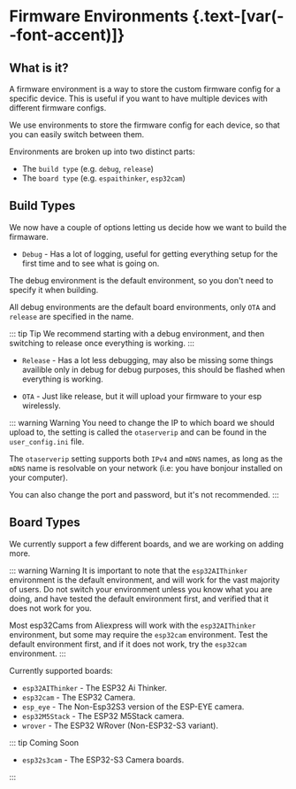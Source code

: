 # Firmware Environments {.text-[var(--font-accent)]}

## What is it?

A firmware environment is a way to store the custom firmware config for a specific device. This is useful if you want to have multiple devices with different firmware configs.

We use environments to store the firmware config for each device, so that you can easily switch between them.

Environments are broken up into two distinct parts:

- The `build type` (e.g. `debug`, `release`)
- The `board type` (e.g. `espaithinker`, `esp32cam`)

## Build Types

We now have a couple of options letting us decide how we want to build the firmaware.

- `Debug` - Has a lot of logging, useful for getting everything setup for the first time and to see what is going on.

The debug environment is the default environment, so you don't need to specify it when building.

All debug environments are the default board environments, only `OTA` and `release` are specified in the name.

::: tip Tip
We recommend starting with a debug environment, and then switching to release once everything is working.
:::

- `Release` - Has a lot less debugging, may also be missing some things availible only in debug for debug purposes, this should be flashed when everything is working.

- `OTA` - Just like release, but it will upload your firmware to your esp wirelessly.

::: warning Warning
You need to change the IP to which board we should upload to, the setting is called the `otaserverip` and can be found in the `user_config.ini` file.

The `otaserverip` setting supports both `IPv4` and `mDNS` names, as long as the `mDNS` name is resolvable on your network (i.e: you have bonjour installed on your computer).

You can also change the port and password, but it's not recommended.
:::

## Board Types

We currently support a few different boards, and we are working on adding more.

::: warning Warning
It is important to note that the `esp32AIThinker` environment is the default environment, and will work for the vast majority of users. Do not switch your environment unless you know what you are doing, and have tested the default environment first, and verified that it does not work for you.

Most esp32Cams from Aliexpress will work with the `esp32AIThinker` environment, but some may require the `esp32cam` environment. Test the default environment first, and if it does not work, try the `esp32cam` environment.
:::

Currently supported boards:

- `esp32AIThinker` - The ESP32 Ai Thinker.
- `esp32cam` - The ESP32 Camera.
- `esp_eye` - The Non-Esp32S3 version of the ESP-EYE camera.
- `esp32M5Stack` - The ESP32 M5Stack camera.
- `wrover` - The ESP32 WRover (Non-ESP32-S3 variant).

::: tip Coming Soon

- `esp32s3cam` - The ESP32-S3 Camera boards.

:::
